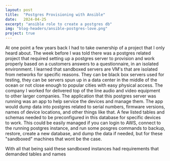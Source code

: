 ```yaml
---
layout: post
title:  "Postgres Provisioning with Ansible" 
date:   2024-04-25
excerpt: "ansible role to create a postgres db"
img: "blog-headers/ansible-postgres-love.png" 
project: true  
---
```


At one point a few years back I had to take ownership of a project that I only heard about. 
The week before I was told there was a postgres related project that required setting up a postgres server 
to provision and work properly based on a customers answers to a questionnaire, in an isolated environment. 
I learned that sandboxed servers are VM's that are isolated from networks for specific reasons. They can be black 
box servers used for testing, they can be servers spun up in a data center in the middle of the ocean or not close enough 
to popular cities with easy physical access. The company I worked for delivered top of the line audio and video equipment 
to other larger companies. The application that this postgres server was running was an app to help service the devices 
and manage them. The app would dump data into postgres related to serial numbers, firmware versions, names of device locations, 
and other things like that. A few listed tables and schemas needed to be preconfigured in this database for specific devices to work. 
This could be easily managed if you can login to AWS, connect to the running postgres instance, and run some posgres commands to backup, restore, 
create a new database, and dump the data if needed, but for these "sandboxed" machines that wont be the case. 

With all that being said these sandboxed instances had requirements that demanded tables and names
